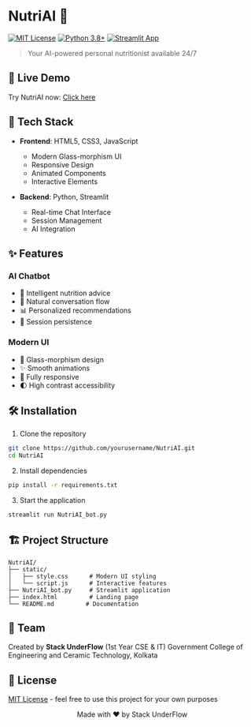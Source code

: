 # NutriAI 🥗

[![MIT License](https://img.shields.io/badge/License-MIT-green.svg)](https://choosealicense.com/licenses/mit/)
[![Python 3.8+](https://img.shields.io/badge/python-3.8+-blue.svg)](https://www.python.org/downloads/)
[![Streamlit App](https://static.streamlit.io/badges/streamlit_badge_black_white.svg)](https://nutriai-jbux.onrender.com)

> Your AI-powered personal nutritionist available 24/7

## 🚀 Live Demo
Try NutriAI now: [Click here](https://nutriai-ru7v.onrender.com/)

## 💫 Tech Stack

- **Frontend**: HTML5, CSS3, JavaScript
  - Modern Glass-morphism UI
  - Responsive Design
  - Animated Components
  - Interactive Elements

- **Backend**: Python, Streamlit
  - Real-time Chat Interface
  - Session Management
  - AI Integration

## ✨ Features

### AI Chatbot
- 🤖 Intelligent nutrition advice
- 💬 Natural conversation flow
- 📊 Personalized recommendations
- 🔄 Session persistence

### Modern UI
- 🎨 Glass-morphism design
- ✨ Smooth animations
- 📱 Fully responsive
- 🌓 High contrast accessibility

## 🛠️ Installation

1. Clone the repository
```bash
git clone https://github.com/yourusername/NutriAI.git
cd NutriAI
```

2. Install dependencies
```bash
pip install -r requirements.txt
```

3. Start the application
```bash
streamlit run NutriAI_bot.py
```

## 🏗️ Project Structure

```
NutriAI/
├── static/
│   ├── style.css      # Modern UI styling
│   └── script.js      # Interactive features
├── NutriAI_bot.py     # Streamlit application
├── index.html         # Landing page
└── README.md         # Documentation
```

## 👥 Team

Created by **Stack UnderFlow** (1st Year CSE & IT)
Government College of Engineering and Ceramic Technology, Kolkata

## 📝 License

[MIT License](LICENSE) - feel free to use this project for your own purposes

<p align="center">
  Made with ❤️ by Stack UnderFlow
</p>
